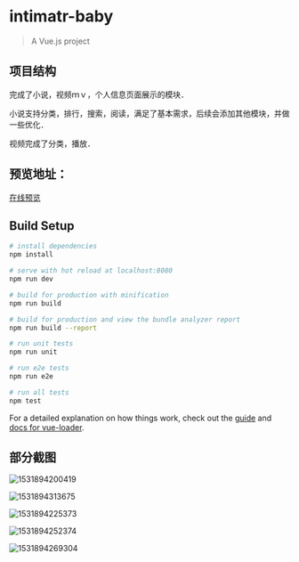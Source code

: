 # intimatr-baby

> A Vue.js project

## 项目结构

完成了小说，视频ｍｖ，个人信息页面展示的模块．

小说支持分类，排行，搜索，阅读，满足了基本需求，后续会添加其他模块，并做一些优化．

视频完成了分类，播放．

## 预览地址：

[在线预览](http://www.nvnvyezi.cn/intimateBaby/#/)

## Build Setup

``` bash
# install dependencies
npm install

# serve with hot reload at localhost:8080
npm run dev

# build for production with minification
npm run build

# build for production and view the bundle analyzer report
npm run build --report

# run unit tests
npm run unit

# run e2e tests
npm run e2e

# run all tests
npm test
```

For a detailed explanation on how things work, check out the [guide](http://vuejs-templates.github.io/webpack/) and [docs for vue-loader](http://vuejs.github.io/vue-loader).

## 部分截图

![1531894200419](/media/nvnvyezi/linux_software/linux-web/Intimate-baby/screenshot/1531894200419.png)



![1531894313675](/media/nvnvyezi/linux_software/linux-web/Intimate-baby/screenshot/1531894313675.png)

![1531894225373](/media/nvnvyezi/linux_software/linux-web/Intimate-baby/screenshot/1531894225373.png)

![1531894252374](/media/nvnvyezi/linux_software/linux-web/Intimate-baby/screenshot/1531894252374.png)

![1531894269304](/media/nvnvyezi/linux_software/linux-web/Intimate-baby/screenshot/1531894269304.png)
